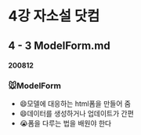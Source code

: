 # 4강 자소설 닷컴

## 4 - 3 ModelForm.md

#### 200812

### :mouse:ModelForm
- :smile:모델에 대응하는 html폼을 만들어 줌
- :smile:데이터를 생성하거나 업데이트가 간편
- :sob:폼을 다루는 법을 배원야 한다
